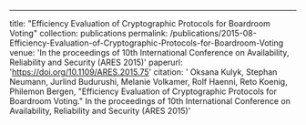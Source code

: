 ---
title: "Efficiency Evaluation of Cryptographic Protocols for Boardroom Voting"
collection: publications
permalink: /publications/2015-08-Efficiency-Evaluation-of-Cryptographic-Protocols-for-Boardroom-Voting
venue: 'In the proceedings of 10th International Conference on Availability, Reliability and Security (ARES 2015)'
paperurl: 'https://doi.org/10.1109/ARES.2015.75'
citation: ' Oksana Kulyk,  Stephan Neumann,  Jurlind Budurushi,  Melanie Volkamer,  Rolf Haenni,  Reto Koenig,  Philemon Bergen, &quot;Efficiency Evaluation of Cryptographic Protocols for Boardroom Voting.&quot; In the proceedings of 10th International Conference on Availability, Reliability and Security (ARES 2015)'